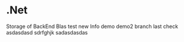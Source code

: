 # .Net
Storage of BackEnd
Blas test
new Info
demo
demo2
branch
last check
asdasdasd
sdrfghjk
sadasdasdas

